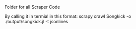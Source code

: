 Folder for all Scraper Code

By calling it in termial in this format: scrapy crawl Songkick -o ./output/songkick.jl -t jsonlines

